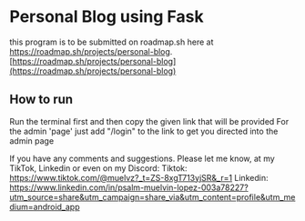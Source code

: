 # Personal Blog using Fask
this program is to be submitted on roadmap.sh here at https://roadmap.sh/projects/personal-blog. [https://roadmap.sh/projects/personal-blog](https://roadmap.sh/projects/personal-blog)

## How to run
  Run the terminal first and then copy the given link that will be provided
  For the admin 'page' just add "/login" to the link to get you directed into the admin page

If you have any comments and suggestions. Please let me know, at my TikTok, Linkedin or even on my Discord:
Tiktok: https://www.tiktok.com/@muelvz?_t=ZS-8xgT713yjSR&_r=1
Linkedin: https://www.linkedin.com/in/psalm-muelvin-lopez-003a78227?utm_source=share&utm_campaign=share_via&utm_content=profile&utm_medium=android_app
